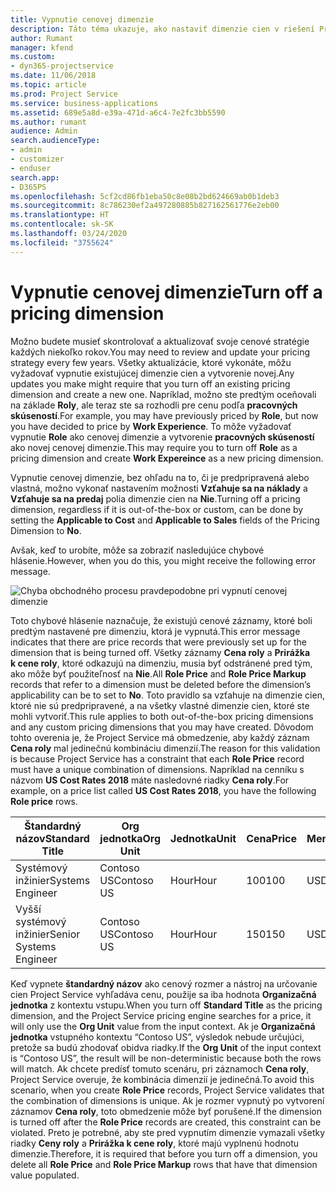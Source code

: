 ```yaml
---
title: Vypnutie cenovej dimenzie
description: Táto téma ukazuje, ako nastaviť dimenzie cien v riešení Project Service.
author: Rumant
manager: kfend
ms.custom:
- dyn365-projectservice
ms.date: 11/06/2018
ms.topic: article
ms.prod: Project Service
ms.service: business-applications
ms.assetid: 689e5a8d-e39a-471d-a6c4-7e2fc3bb5590
ms.author: rumant
audience: Admin
search.audienceType:
- admin
- customizer
- enduser
search.app:
- D365PS
ms.openlocfilehash: 5cf2cd86fb1eba50c8e08b2bd624669ab0b1deb3
ms.sourcegitcommit: 8c786230ef2a497280885b827162561776e2eb00
ms.translationtype: HT
ms.contentlocale: sk-SK
ms.lasthandoff: 03/24/2020
ms.locfileid: "3755624"
---
```

# <a name="turn-off-a-pricing-dimension"></a><span data-ttu-id="7edd5-103">Vypnutie cenovej dimenzie</span><span class="sxs-lookup"><span data-stu-id="7edd5-103">Turn off a pricing dimension</span></span>

<span data-ttu-id="7edd5-104">Možno budete musieť skontrolovať a aktualizovať svoje cenové stratégie každých niekoľko rokov.</span><span class="sxs-lookup"><span data-stu-id="7edd5-104">You may need to review and update your pricing strategy every few years.</span></span> <span data-ttu-id="7edd5-105">Všetky aktualizácie, ktoré vykonáte, môžu vyžadovať vypnutie existujúcej dimenzie cien a vytvorenie novej.</span><span class="sxs-lookup"><span data-stu-id="7edd5-105">Any updates you make might require that you turn off an existing pricing dimension and create a new one.</span></span> <span data-ttu-id="7edd5-106">Napríklad, možno ste predtým oceňovali na základe **Roly**, ale teraz ste sa rozhodli pre cenu podľa **pracovných skúseností**.</span><span class="sxs-lookup"><span data-stu-id="7edd5-106">For example, you may have previously priced by **Role**, but now you have decided to price by **Work Experience**.</span></span> <span data-ttu-id="7edd5-107">To môže vyžadovať vypnutie **Role** ako cenovej dimenzie a vytvorenie **pracovných skúseností** ako novej cenovej dimenzie.</span><span class="sxs-lookup"><span data-stu-id="7edd5-107">This may require you to turn off **Role** as a pricing dimension and create **Work Expereince** as a new pricing dimension.</span></span> 

<span data-ttu-id="7edd5-108">Vypnutie cenovej dimenzie, bez ohľadu na to, či je predpripravená alebo vlastná, možno vykonať nastavením možnosti **Vzťahuje sa na náklady** a **Vzťahuje sa na predaj** polia dimenzie cien na **Nie**.</span><span class="sxs-lookup"><span data-stu-id="7edd5-108">Turning off a pricing dimension, regardless if it is out-of-the-box or custom, can be done by setting the **Applicable to Cost** and **Applicable to Sales** fields of the Pricing Dimension to **No**.</span></span>

<span data-ttu-id="7edd5-109">Avšak, keď to urobíte, môže sa zobraziť nasledujúce chybové hlásenie.</span><span class="sxs-lookup"><span data-stu-id="7edd5-109">However, when you do this, you might receive the following error message.</span></span>

![Chyba obchodného procesu pravdepodobne pri vypnutí cenovej dimenzie](media/Business-Process-Error.png)


<span data-ttu-id="7edd5-111">Toto chybové hlásenie naznačuje, že existujú cenové záznamy, ktoré boli predtým nastavené pre dimenziu, ktorá je vypnutá.</span><span class="sxs-lookup"><span data-stu-id="7edd5-111">This error message indicates that there are price records that were previously set up for the dimension that is being turned off.</span></span> <span data-ttu-id="7edd5-112">Všetky záznamy **Cena roly** a **Prirážka k cene roly**, ktoré odkazujú na dimenziu, musia byť odstránené pred tým, ako môže byť použiteľnosť na **Nie**.</span><span class="sxs-lookup"><span data-stu-id="7edd5-112">All **Role Price** and **Role Price Markup** records that refer to a dimension must be deleted before the dimension’s applicability can be to set to **No**.</span></span> <span data-ttu-id="7edd5-113">Toto pravidlo sa vzťahuje na dimenzie cien, ktoré nie sú predpripravené, a na všetky vlastné dimenzie cien, ktoré ste mohli vytvoriť.</span><span class="sxs-lookup"><span data-stu-id="7edd5-113">This rule applies to both out-of-the-box pricing dimensions and any custom pricing dimensions that you may have created.</span></span> <span data-ttu-id="7edd5-114">Dôvodom tohto overenia je, že Project Service má obmedzenie, aby každý záznam **Cena roly** mal jedinečnú kombináciu dimenzií.</span><span class="sxs-lookup"><span data-stu-id="7edd5-114">The reason for this validation is because Project Service has a constraint that each **Role Price** record must have a unique combination of dimensions.</span></span> <span data-ttu-id="7edd5-115">Napríklad na cenníku s názvom **US Cost Rates 2018** máte nasledovné riadky **Cena roly**.</span><span class="sxs-lookup"><span data-stu-id="7edd5-115">For example, on a price list called **US Cost Rates 2018**, you have the following **Role price** rows.</span></span> 

| <span data-ttu-id="7edd5-116">Štandardný názov</span><span class="sxs-lookup"><span data-stu-id="7edd5-116">Standard Title</span></span>         | <span data-ttu-id="7edd5-117">Org jednotka</span><span class="sxs-lookup"><span data-stu-id="7edd5-117">Org Unit</span></span>    |<span data-ttu-id="7edd5-118">Jednotka</span><span class="sxs-lookup"><span data-stu-id="7edd5-118">Unit</span></span>   |<span data-ttu-id="7edd5-119">Cena</span><span class="sxs-lookup"><span data-stu-id="7edd5-119">Price</span></span>  |<span data-ttu-id="7edd5-120">Mena</span><span class="sxs-lookup"><span data-stu-id="7edd5-120">Currency</span></span>  |
| -----------------------|-------------|-------|-------|----------|
| <span data-ttu-id="7edd5-121">Systémový inžinier</span><span class="sxs-lookup"><span data-stu-id="7edd5-121">Systems Engineer</span></span>|<span data-ttu-id="7edd5-122">Contoso US</span><span class="sxs-lookup"><span data-stu-id="7edd5-122">Contoso US</span></span>|<span data-ttu-id="7edd5-123">Hour</span><span class="sxs-lookup"><span data-stu-id="7edd5-123">Hour</span></span>| <span data-ttu-id="7edd5-124">100</span><span class="sxs-lookup"><span data-stu-id="7edd5-124">100</span></span>|<span data-ttu-id="7edd5-125">USD</span><span class="sxs-lookup"><span data-stu-id="7edd5-125">USD</span></span>|
| <span data-ttu-id="7edd5-126">Vyšší systémový inžinier</span><span class="sxs-lookup"><span data-stu-id="7edd5-126">Senior Systems Engineer</span></span>|<span data-ttu-id="7edd5-127">Contoso US</span><span class="sxs-lookup"><span data-stu-id="7edd5-127">Contoso US</span></span>|<span data-ttu-id="7edd5-128">Hour</span><span class="sxs-lookup"><span data-stu-id="7edd5-128">Hour</span></span>| <span data-ttu-id="7edd5-129">150</span><span class="sxs-lookup"><span data-stu-id="7edd5-129">150</span></span>| <span data-ttu-id="7edd5-130">USD</span><span class="sxs-lookup"><span data-stu-id="7edd5-130">USD</span></span>|


<span data-ttu-id="7edd5-131">Keď vypnete **štandardný názov** ako cenový rozmer a nástroj na určovanie cien Project Service vyhľadáva cenu, použije sa iba hodnota **Organizačná jednotka** z kontextu vstupu.</span><span class="sxs-lookup"><span data-stu-id="7edd5-131">When you turn off **Standard Title** as the pricing dimension, and the Project Service pricing engine searches for a price, it will only use the **Org Unit** value from the input context.</span></span> <span data-ttu-id="7edd5-132">Ak je **Organizačná jednotka** vstupného kontextu “Contoso US”, výsledok nebude určujúci, pretože sa budú zhodovať obidva riadky.</span><span class="sxs-lookup"><span data-stu-id="7edd5-132">If the **Org Unit** of the input context is “Contoso US”, the result will be non-deterministic because both the rows will match.</span></span> <span data-ttu-id="7edd5-133">Ak chcete predísť tomuto scenáru, pri záznamoch **Cena roly**, Project Service overuje, že kombinácia dimenzií je jedinečná.</span><span class="sxs-lookup"><span data-stu-id="7edd5-133">To avoid this scenario, when you create **Role Price** records, Project Service validates that the combination of dimensions is unique.</span></span> <span data-ttu-id="7edd5-134">Ak je rozmer vypnutý po vytvorení záznamov **Cena roly**, toto obmedzenie môže byť porušené.</span><span class="sxs-lookup"><span data-stu-id="7edd5-134">If the dimension is turned off after the **Role Price** records are created, this constraint can be violated.</span></span> <span data-ttu-id="7edd5-135">Preto je potrebné, aby ste pred vypnutím dimenzie vymazali všetky riadky **Ceny roly** a **Prirážka k cene roly**, ktoré majú vyplnenú hodnotu dimenzie.</span><span class="sxs-lookup"><span data-stu-id="7edd5-135">Therefore, it is required that before you turn off a dimension, you delete all **Role Price** and **Role Price Markup** rows that have that dimension value populated.</span></span>

